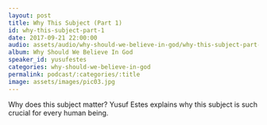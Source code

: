```yaml
---
layout: post
title: Why This Subject (Part 1)
id: why-this-subject-part-1
date: 2017-09-21 22:00:00
audio: assets/audio/why-should-we-believe-in-god/why-this-subject-part-1.mp3
album: Why Should We Believe In God
speaker_id: yusufestes 
categories: why-should-we-believe-in-god
permalink: podcast/:categories/:title
image: assets/images/pic03.jpg
---
```


Why does this subject matter? Yusuf Estes explains why this subject is such crucial for every human being.
